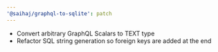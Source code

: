 ```yaml
---
'@saihaj/graphql-to-sqlite': patch
---
```


- Convert arbitrary GraphQL Scalars to TEXT type
- Refactor SQL string generation so foreign keys are added at the end
